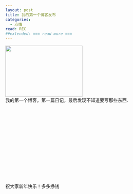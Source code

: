 ```yaml
---
layout: post
title: 我的第一个博客发布 
categories:
  - 心情
read: REC
##extended: === read more ===
---
```

<div class="figure box left no_margin_top"><img src="/moonblog/images/img/2013-02-14-first-blog.jpg" width="240" height="160"></div>
我的第一个博客。第一篇日记，最后发现不知道要写那些东西.


<br/><br/><br/><br/><br/><br/><br/><br/><br/><br/><br/><br/><br/> 






 祝大家新年快乐！多多挣钱
 
